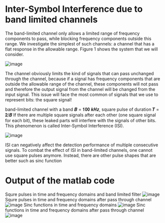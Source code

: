 # Inter-Symbol Interference due to band limited channels
The band-limited channel only allows a limited range of frequency components to pass, while blocking frequency components outside this range. We investigate the simplest of
such channels: a channel that has a flat response in the allowable range.
Figure 1 shows the system that we will consider.

![image](https://user-images.githubusercontent.com/46444593/113660739-0f931600-96a5-11eb-8b22-57c0a95011c5.png)

The channel obviously limits the kind of signals that can pass unchanged through the channel, because if a signal has frequency components that are outside the allowable range of the channel, these components will not pass and therefore the output signal from the channel will be changed from the input signal. This issue will face the most common of signals that we use to represent bits: the square signal!

band-limited channel with a band 𝑩 = 𝟏𝟎𝟎 𝒌𝑯𝒛, square pulse of duration 𝑻 = 𝟐/𝑩
If there are multiple square signals after each other (one square signal for each bit), these leaked parts will interfere with the signals of other bits. This phenomenon is called Inter-Symbol Interference (ISI).

![image](https://user-images.githubusercontent.com/46444593/113661033-a52ea580-96a5-11eb-9864-f29bb96b215c.png)

ISI can negatively affect the detection performance of multiple consecutive signals. To combat the effect of ISI in band-limited channels, one cannot use square pulses anymore. Instead, there are other pulse shapes that are better such as sinc function

# Output of the matlab code
Squre pulses in time and frequency domains and band limited filter
![image](https://user-images.githubusercontent.com/46444593/113661593-b5935000-96a6-11eb-836b-64cf6fc3dfbe.png)
Squre pulses in time and frequency domains after pass through channel
![image](https://user-images.githubusercontent.com/46444593/113661639-c5129900-96a6-11eb-8110-4eadc0cd8851.png)
Sinc functions in time and frequency domains
![image](https://user-images.githubusercontent.com/46444593/113661674-d22f8800-96a6-11eb-9279-d3887ea60705.png)
Sinc functions in time and frequency domains after pass through channel
![image](https://user-images.githubusercontent.com/46444593/113661699-de1b4a00-96a6-11eb-8977-bcaa85759520.png)

